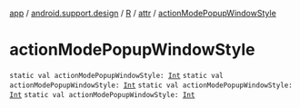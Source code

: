 [app](../../../index.md) / [android.support.design](../../index.md) / [R](../index.md) / [attr](index.md) / [actionModePopupWindowStyle](.)

# actionModePopupWindowStyle

`static val actionModePopupWindowStyle: `[`Int`](https://kotlinlang.org/api/latest/jvm/stdlib/kotlin/-int/index.html)
`static val actionModePopupWindowStyle: `[`Int`](https://kotlinlang.org/api/latest/jvm/stdlib/kotlin/-int/index.html)
`static val actionModePopupWindowStyle: `[`Int`](https://kotlinlang.org/api/latest/jvm/stdlib/kotlin/-int/index.html)
`static val actionModePopupWindowStyle: `[`Int`](https://kotlinlang.org/api/latest/jvm/stdlib/kotlin/-int/index.html)
